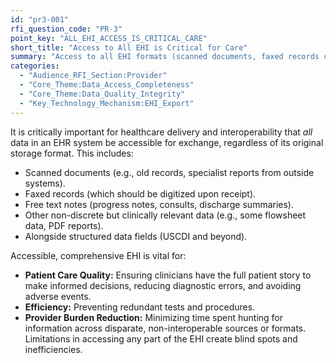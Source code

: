 ```yaml
---
id: "pr3-001"
rfi_question_code: "PR-3"
point_key: "ALL_EHI_ACCESS_IS_CRITICAL_CARE"
short_title: "Access to All EHI is Critical for Care"
summary: "Access to all EHI formats (scanned documents, faxed records converted to digital, free text notes, non-discrete data, alongside structured fields) is critically important for comprehensive patient care. It reduces diagnostic errors, avoids redundant testing/procedures, and lessens provider burden from data hunting."
categories:
  - "Audience_RFI_Section:Provider"
  - "Core_Theme:Data_Access_Completeness"
  - "Core_Theme:Data_Quality_Integrity"
  - "Key_Technology_Mechanism:EHI_Export"
---
```

It is critically important for healthcare delivery and interoperability that *all* data in an EHR system be accessible for exchange, regardless of its original storage format. This includes:
*   Scanned documents (e.g., old records, specialist reports from outside systems).
*   Faxed records (which should be digitized upon receipt).
*   Free text notes (progress notes, consults, discharge summaries).
*   Other non-discrete but clinically relevant data (e.g., some flowsheet data, PDF reports).
*   Alongside structured data fields (USCDI and beyond).

Accessible, comprehensive EHI is vital for:
*   **Patient Care Quality:** Ensuring clinicians have the full patient story to make informed decisions, reducing diagnostic errors, and avoiding adverse events.
*   **Efficiency:** Preventing redundant tests and procedures.
*   **Provider Burden Reduction:** Minimizing time spent hunting for information across disparate, non-interoperable sources or formats.
Limitations in accessing any part of the EHI create blind spots and inefficiencies.
